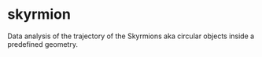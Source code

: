 # skyrmion
Data analysis of the trajectory of the Skyrmions aka circular objects inside a predefined geometry. 
